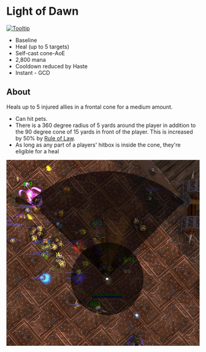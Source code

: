 # Light of Dawn

[![Tooltip](https://user-images.githubusercontent.com/4565223/39841451-0ac84f44-53e3-11e8-9028-3a335e68c75b.png)](https://beta.wowdb.com/spells/214202-rule-of-law)

- Baseline
- Heal (up to 5 targets)
- Self-cast cone-AoE
- 2,800 mana
- Cooldown reduced by Haste
- Instant - GCD

## About

Heals up to 5 injured allies in a frontal cone for a medium amount.

- Can hit pets.
- There is a 360 degree radius of 5 yards around the player in addition to the 90 degree cone of 15 yards in front of the player. This is increased by 50% by [Rule of Law](Talents/30/RuleOfLaw.md).
- As long as any part of a players' hitbox is inside the cone, they're eligible for a heal

![LoD cone](/Assets/lod-cone.gif)
